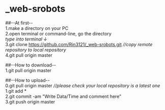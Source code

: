 # _web-srobots

##--At first--  
1.make a directory on your PC  
2.open terminal or command-line, go the directory  
_type into terminal ↓_  
3.git clone https://github.com/Rin3121/_web-srobots.git   _//copy remote repository to local repository_  
4.git pull origin master  

##--How to download--  
1.git pull origin master  

##--How to upload--  
0.git pull origin master _//please check your local repository is a latest one_  
1.git add *  
2.git commit -am "Write Data/Time and comment here"  
3.git push origin master  
